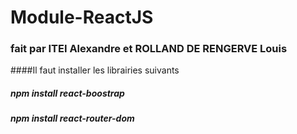 # Module-ReactJS
### fait par ITEI Alexandre et ROLLAND DE RENGERVE Louis
####Il faut installer les librairies suivants
##### npm install react-boostrap
##### npm install react-router-dom
